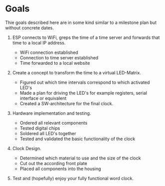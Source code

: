 # Goals
Thie goals described here are in some kind similar
to a milestone plan but without concrete dates.

1. ESP connects to WiFi, greps the time of a time
server and forwards that time to a local IP address.
    - WiFi connection established
    - Connection to time server established
    - Time forwarded to a local website

2. Create a concept to transform the time
to a virtual LED-Matrix.
    - Figured out which time intervals correspond
    to which activated LED's
    - Made a plan for driving the LED's 
    for example registers, serial interface or 
    equivalent
    - Created a SW-architecture for the final clock.

3. Hardware implementation and testing.
    - Ordered all relevant components
    - Tested digital chips
    - Soldered all LED's together
    - Tested and validated the basic functionality
    of the clock

4. Clock Design.
   - Determined which material to use and the size of the clock
   - Cut out the according front plate
   - Placed all components into the housing

5. Test and (hopefully) enjoy your fully functional word clock.
